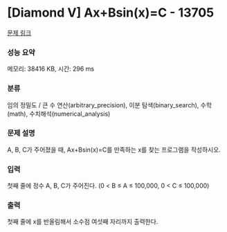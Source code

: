 # [Diamond V] Ax+Bsin(x)=C - 13705 

[문제 링크](https://www.acmicpc.net/problem/13705) 

### 성능 요약

메모리: 38416 KB, 시간: 296 ms

### 분류

임의 정밀도 / 큰 수 연산(arbitrary_precision), 이분 탐색(binary_search), 수학(math), 수치해석(numerical_analysis)

### 문제 설명

<p>A, B, C가 주어졌을 때, Ax+Bsin(x)=C를 만족하는 x를 찾는 프로그램을 작성하시오.</p>

### 입력 

 <p>첫째 줄에 정수 A, B, C가 주어진다. (0 < B ≤ A ≤ 100,000, 0 < C ≤ 100,000)</p>

### 출력 

 <p>첫째 줄에 x를 반올림해서 소수점 여섯째 자리까지 출력한다.</p>

